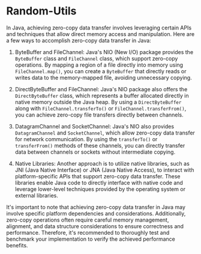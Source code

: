 # Random-Utils

In Java, achieving zero-copy data transfer involves leveraging certain APIs and techniques that allow direct memory access and manipulation. Here are a few ways to accomplish zero-copy data transfer in Java:

1. ByteBuffer and FileChannel: Java's NIO (New I/O) package provides the `ByteBuffer` class and `FileChannel` class, which support zero-copy operations. By mapping a region of a file directly into memory using `FileChannel.map()`, you can create a `ByteBuffer` that directly reads or writes data to the memory-mapped file, avoiding unnecessary copying.

2. DirectByteBuffer and FileChannel: Java's NIO package also offers the `DirectByteBuffer` class, which represents a buffer allocated directly in native memory outside the Java heap. By using a `DirectByteBuffer` along with `FileChannel.transferTo()` or `FileChannel.transferFrom()`, you can achieve zero-copy file transfers directly between channels.

3. DatagramChannel and SocketChannel: Java's NIO also provides `DatagramChannel` and `SocketChannel`, which allow zero-copy data transfer for network communication. By using the `transferTo()` or `transferFrom()` methods of these channels, you can directly transfer data between channels or sockets without intermediate copying.

4. Native Libraries: Another approach is to utilize native libraries, such as JNI (Java Native Interface) or JNA (Java Native Access), to interact with platform-specific APIs that support zero-copy data transfer. These libraries enable Java code to directly interface with native code and leverage lower-level techniques provided by the operating system or external libraries.

It's important to note that achieving zero-copy data transfer in Java may involve specific platform dependencies and considerations. Additionally, zero-copy operations often require careful memory management, alignment, and data structure considerations to ensure correctness and performance. Therefore, it's recommended to thoroughly test and benchmark your implementation to verify the achieved performance benefits.

